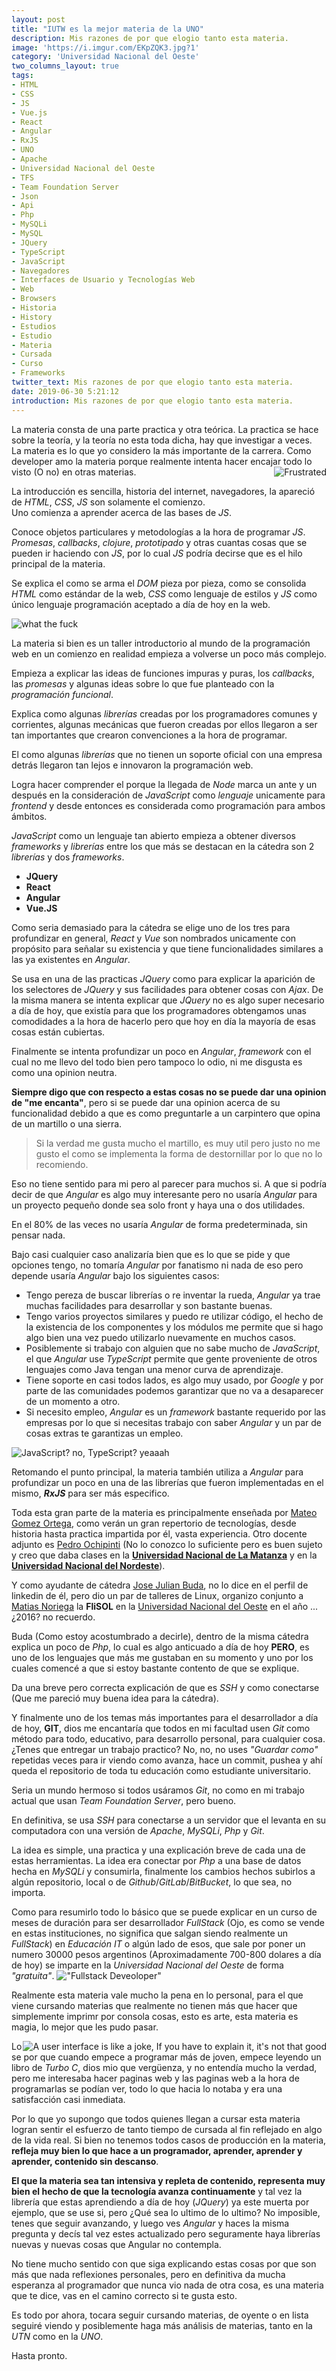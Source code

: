 ```yaml
---
layout: post
title: "IUTW es la mejor materia de la UNO"
description: Mis razones de por que elogio tanto esta materia.
image: 'https://i.imgur.com/EKpZQK3.jpg?1'
category: 'Universidad Nacional del Oeste'
two_columns_layout: true
tags: 
- HTML
- CSS
- JS
- Vue.js
- React
- Angular
- RxJS
- UNO
- Apache
- Universidad Nacional del Oeste
- TFS
- Team Foundation Server
- Json
- Api
- Php
- MySQLi
- MySQL
- JQuery
- TypeScript
- JavaScript
- Navegadores
- Interfaces de Usuario y Tecnologías Web
- Web
- Browsers
- Historia
- History
- Estudios
- Estudio
- Materia
- Cursada
- Curso
- Frameworks
twitter_text: Mis razones de por que elogio tanto esta materia.
date: 2019-06-30 5:21:12
introduction: Mis razones de por que elogio tanto esta materia.
---
```


<p>
La materia consta de una parte practica y otra teórica. La practica se hace sobre la teoría, y la teoría no esta toda dicha, hay que investigar a veces.
<br>
La materia es lo que yo considero la más importante de la carrera. Como developer amo la materia porque realmente intenta hacer encajar todo lo visto (O no) en otras materias. 
<img src="https://i.imgur.com/lfOCKnB.gif" alt="Frustrated" style="float: right;" />
<br>

La introducción es sencilla, historia del internet, navegadores, la apareció de <i>HTML</i>, <i>CSS</i>, <i>JS</i> son solamente el comienzo.
<br>
Uno comienza a aprender acerca de las bases de <i>JS</i>.
</p>

Conoce objetos particulares y metodologías a la hora de programar *JS*. *Promesas*, *callbacks*, *clojure*, *prototipado* y otras cuantas cosas que se pueden ir haciendo con *JS*, por lo cual *JS* podría decirse que es el hilo principal de la materia. 

Se explica el como se arma el *DOM* pieza por pieza, como se consolida *HTML* como estándar de la web, *CSS* como lenguaje de estilos y *JS* como único lenguaje programación aceptado a día de hoy en la web.

![what the fuck](https://i.imgur.com/krcNuce.jpg?1)

La materia si bien es un taller introductorio al mundo de la programación web en un comienzo en realidad empieza a volverse un poco más complejo.

Empieza a explicar las ideas de funciones impuras y puras, los *callbacks*, las *promesas* y algunas ideas sobre lo que fue planteado con la *programación funcional*.

Explica como algunas *librerías* creadas por los programadores comunes y corrientes, algunas mecánicas que fueron creadas por ellos llegaron a ser tan importantes que crearon convenciones a la hora de programar. 

El como algunas *librerías* que no tienen un soporte oficial con una empresa detrás llegaron tan lejos e innovaron la programación web.

Logra hacer comprender el porque la llegada de *Node* marca un ante y un después en la consideración de *JavaScript* como *lenguaje* unicamente para *frontend* y desde entonces es considerada como programación para ambos ámbitos.

*JavaScript* como un lenguaje tan abierto empieza a obtener diversos *frameworks* y *librerías* entre los que más se destacan en la cátedra son 2 *librerías* y dos *frameworks*.
* **JQuery**
* **React**
* **Angular**  
* **Vue.JS**

Como seria demasiado para la cátedra se elige uno de los tres para profundizar en general, *React* y *Vue* son nombrados unicamente con propósito para señalar su existencia y que tiene funcionalidades similares a las ya existentes en *Angular*.

Se usa en una de las practicas *JQuery* como para explicar la aparición de los selectores de *JQuery* y sus facilidades para obtener cosas con *Ajax*. De la misma manera se intenta explicar que *JQuery* no es algo super necesario a día de hoy, que existía para que los programadores obtengamos unas comodidades a la hora de hacerlo pero que hoy en día la mayoría de esas cosas están cubiertas.

Finalmente se intenta profundizar un poco en *Angular*, *framework* con el cual no me llevo del todo bien pero tampoco lo odio, ni me disgusta es como una opinion neutra.

**Siempre digo que con respecto a estas cosas no se puede dar una opinion de "me encanta"**, pero si se puede dar una opinion acerca de su funcionalidad debido a que es como preguntarle a un carpintero que opina de un martillo o una sierra.

> Si la verdad me gusta mucho el  martillo, es muy util pero justo no me gusto el como se implementa la forma de destornillar por lo que no lo recomiendo.

Eso no tiene sentido para mi pero al parecer para muchos si. A que si podría decir de que *Angular* es algo muy interesante pero no usaría *Angular* para un proyecto pequeño donde sea solo front y haya una o dos utilidades.

En el 80% de las veces no usaría *Angular* de forma predeterminada, sin pensar nada.

Bajo casi cualquier caso analizaría bien que es lo que se pide y que opciones tengo, no tomaría *Angular* por fanatismo ni nada de eso pero depende usaría *Angular* bajo los siguientes casos:

* Tengo pereza de buscar librerías o re inventar la rueda, *Angular* ya trae muchas facilidades para desarrollar y son bastante buenas.
* Tengo varios proyectos similares y puedo re utilizar código, el hecho de la existencia de los componentes y los módulos me permite que si hago algo bien una vez puedo utilizarlo nuevamente en muchos casos.
* Posiblemente si trabajo con alguien que no sabe mucho de *JavaScript*, el que *Angular* use *TypeScript* permite que gente proveniente de otros lenguajes como Java tengan una menor curva de aprendizaje.
* Tiene soporte en casi todos lados, es algo muy usado, por *Google* y por parte de las comunidades podemos garantizar que no va a desaparecer de un momento a otro.
* Si necesito empleo, *Angular* es un *framework* bastante requerido por las empresas por lo que si necesitas trabajo con saber *Angular* y un par de cosas extras te garantizas un empleo.

![JavaScript? no, TypeScript? yeaaah](https://i.imgur.com/v1gnoO1.png) 

Retomando el punto principal, la materia también utiliza a *Angular* para profundizar un poco en una de las librerías que fueron implementadas en el mismo, ***RxJS*** para ser más especifico.

Toda esta gran parte de la materia es principalmente enseñada por [Mateo Gomez Ortega](https://www.linkedin.com/in/mateo-gomez-ortega-10342310b), como verán un gran repertorio de tecnologías, desde historia hasta practica impartida por él, vasta experiencia.
Otro docente adjunto es [Pedro Ochipinti](https://www.linkedin.com/in/pedro-occhipinti-a2249115) (No lo conozco lo suficiente pero es buen sujeto y creo que daba clases en la **[Universidad Nacional de La Matanza](https://www.unlam.edu.ar)** y en la **[Universidad Nacional del Nordeste](http://www.unne.edu.ar/)**).

Y como ayudante de cátedra [Jose Julian Buda](https://www.linkedin.com/in/jjbuda/), no lo dice en el perfil de linkedin de él, pero dio un par de talleres de Linux, organizo conjunto a [Matias Noriega](https://www.linkedin.com/in/matiasnoriega/) la **FliSOL** en la [Universidad Nacional del Oeste](http://www.uno.edu.ar) en el año ... ¿2016? no recuerdo.

Buda (Como estoy acostumbrado a decirle), dentro de la misma cátedra explica un poco de *Php*, lo cual es algo anticuado a día de hoy **PERO**, es uno de los lenguajes que más me gustaban en su momento y uno por los cuales comencé a que si estoy bastante contento de que se explique.

Da una breve pero correcta explicación de que es *SSH* y como conectarse (Que me pareció muy buena idea para la cátedra).

Y finalmente uno de los temas más importantes para el desarrollador a día de hoy, **GIT**, dios me encantaría que todos en mi facultad usen *Git* como método para todo, educativo, para desarrollo personal, para cualquier cosa.
¿Tenes que entregar un trabajo practico? No, no, no uses *"Guardar como"* repetidas veces para ir viendo como avanza, hace un commit, pushea y ahí queda el repositorio de toda tu educación como estudiante universitario. 

Seria un mundo hermoso si todos usáramos *Git*, no como en mi trabajo actual que usan *Team Foundation Server*, pero bueno.

En definitiva, se usa *SSH* para conectarse a un servidor que el levanta en su computadora con una versión de *Apache*, *MySQLi*, *Php* y *Git*.

La idea es simple, una practica y una explicación breve de cada una de estas herramientas.
La idea era conectar por *Php* a una base de datos hecha en *MySQLi* y consumirla, finalmente los cambios hechos subirlos a algún repositorio, local o de *Github*/*GitLab*/*BitBucket*, lo que sea, no importa.

Como para resumirlo todo lo básico que se puede explicar en un curso de meses de duración para ser desarrollador *FullStack* (Ojo, es como se vende en estas instituciones, no significa que salgan siendo realmente un *FullStack*) en *Educación IT* o algún lado de esos, que sale por poner un numero 30000 pesos argentinos (Aproximadamente 700-800 dolares a día de hoy) se imparte en la *Universidad Nacional del Oeste* de forma *"gratuita"*. 
!["Fullstack Deveoloper"](https://i.imgur.com/LnKGny7.jpg)

Realmente esta materia vale mucho la pena en lo personal, para el que viene cursando materias que realmente no tienen más que hacer que simplemente imprimr por consola cosas, esto es arte, esta materia es magia, lo mejor que les pudo pasar.

<img src="https://i.imgur.com/IjfkJoi.jpg" alt="A user interface is like a joke, If you have to explain it, it's not that good" style="float: right" />

Lo se por que cuando empece a programar más de joven, empece leyendo un libro de *Turbo C*, dios mio que vergüenza, y no entendía mucho la verdad, pero me interesaba hacer paginas web y las paginas web a la hora de programarlas se podían ver, todo lo que hacia lo notaba y era una satisfacción casi inmediata.

Por lo que yo supongo que todos quienes llegan a cursar esta materia logran sentir el esfuerzo de tanto tiempo de cursada al fin reflejado en algo de la vida real.
Si bien no tenemos todos casos de producción en la materia, **refleja muy bien lo que hace a un programador, aprender, aprender y aprender, contenido sin descanso**.

**El que la materia sea tan intensiva y repleta de contenido, representa muy bien el hecho de que la tecnología avanza continuamente** y tal vez la librería que estas aprendiendo a día de hoy (*JQuery*) ya este muerta por ejemplo, que se use si, pero ¿Qué sea lo ultimo de lo ultimo? No imposible, tenes que seguir avanzando, y luego ves *Angular* y haces la misma pregunta y decís tal vez estes actualizado pero seguramente haya librerías nuevas y nuevas cosas que Angular no contempla.  

No tiene mucho sentido con que siga explicando estas cosas por que son más que nada reflexiones personales, pero en definitiva da mucha esperanza al programador que nunca vio nada de otra cosa, es una materia que te dice, vas en el camino correcto si te  gusta esto.

Es todo por ahora, tocara seguir cursando materias, de oyente o en lista seguiré viendo y posiblemente haga más análisis de materias, tanto en la *UTN* como en la *UNO*.

Hasta pronto.